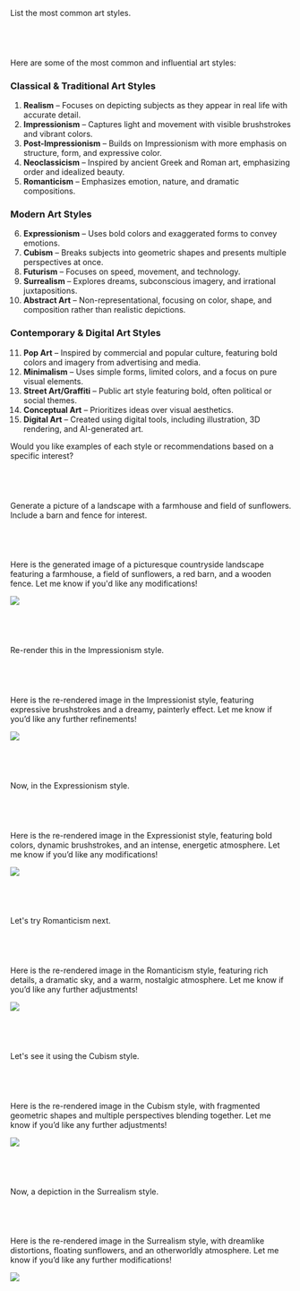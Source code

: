 List the most common art styles.

## &nbsp;

Here are some of the most common and influential art styles:

### **Classical & Traditional Art Styles**
1. **Realism** – Focuses on depicting subjects as they appear in real life with accurate detail.
2. **Impressionism** – Captures light and movement with visible brushstrokes and vibrant colors.
3. **Post-Impressionism** – Builds on Impressionism with more emphasis on structure, form, and expressive color.
4. **Neoclassicism** – Inspired by ancient Greek and Roman art, emphasizing order and idealized beauty.
5. **Romanticism** – Emphasizes emotion, nature, and dramatic compositions.

### **Modern Art Styles**
6. **Expressionism** – Uses bold colors and exaggerated forms to convey emotions.
7. **Cubism** – Breaks subjects into geometric shapes and presents multiple perspectives at once.
8. **Futurism** – Focuses on speed, movement, and technology.
9. **Surrealism** – Explores dreams, subconscious imagery, and irrational juxtapositions.
10. **Abstract Art** – Non-representational, focusing on color, shape, and composition rather than realistic depictions.

### **Contemporary & Digital Art Styles**
11. **Pop Art** – Inspired by commercial and popular culture, featuring bold colors and imagery from advertising and media.
12. **Minimalism** – Uses simple forms, limited colors, and a focus on pure visual elements.
13. **Street Art/Graffiti** – Public art style featuring bold, often political or social themes.
14. **Conceptual Art** – Prioritizes ideas over visual aesthetics.
15. **Digital Art** – Created using digital tools, including illustration, 3D rendering, and AI-generated art.

Would you like examples of each style or recommendations based on a specific interest?

## &nbsp;

Generate a picture of a landscape with a farmhouse and field of sunflowers.  Include a barn and fence for interest.

## &nbsp;

Here is the generated image of a picturesque countryside landscape featuring a farmhouse, a field of sunflowers, a red barn, and a wooden fence. Let me know if you'd like any modifications!

![](/chats/photos/farmhouse-landscape.jpg)

## &nbsp;

Re-render this in the Impressionism style.

## &nbsp;

Here is the re-rendered image in the Impressionist style, featuring expressive brushstrokes and a dreamy, painterly effect. Let me know if you’d like any further refinements!

![](/chats/photos/farmhouse-landscape-impressionism.jpg)

## &nbsp;

Now, in the Expressionism style.

## &nbsp;

Here is the re-rendered image in the Expressionist style, featuring bold colors, dynamic brushstrokes, and an intense, energetic atmosphere. Let me know if you’d like any modifications!

![](/chats/photos/farmhouse-landscape-expressionism.jpg)

## &nbsp;

Let's try Romanticism next.

## &nbsp;

Here is the re-rendered image in the Romanticism style, featuring rich details, a dramatic sky, and a warm, nostalgic atmosphere. Let me know if you’d like any further adjustments!

![](/chats/photos/farmhouse-landscape-romanticism.jpg)

## &nbsp;

Let's see it using the Cubism style.

## &nbsp;

Here is the re-rendered image in the Cubism style, with fragmented geometric shapes and multiple perspectives blending together. Let me know if you’d like any further adjustments!

![](/chats/photos/farmhouse-landscape-cubism.jpg)

## &nbsp;

Now, a depiction in the Surrealism style.

## &nbsp;

Here is the re-rendered image in the Surrealism style, with dreamlike distortions, floating sunflowers, and an otherworldly atmosphere. Let me know if you’d like any further modifications!

![](/chats/photos/farmhouse-landscape-surrealism.jpg)
